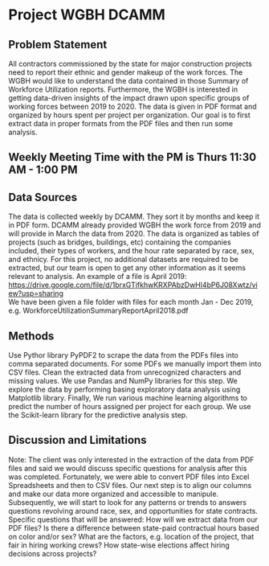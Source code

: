 # Project WGBH DCAMM
## Problem Statement
All contractors commissioned by the state for major construction projects need to report their ethnic and gender makeup of the work forces. The WGBH would like to understand the data contained in those Summary of Workforce Utilization reports. Furthermore, the WGBH is interested in getting data-driven insights of the impact drawn upon specific groups of working forces between 2019 to 2020. The data is given in PDF format and organized by hours spent per project per organization.  Our goal is to first extract data in proper formats from the PDF files and then run some analysis.

## Weekly Meeting Time with the PM is Thurs 11:30 AM - 1:00 PM

## Data Sources
The data is collected weekly by DCAMM. They sort it by months and keep it in PDF form. DCAMM already provided WGBH the work force from 2019 and will provide in March the data from 2020. The data is organized as tables of projects (such as bridges, buildings, etc) containing the companies included, their types of workers, and the hour rate separated by race, sex, and ethnicy. For this project, no additional datasets are required to be extracted, but our team is open to get any other information as it seems relevant to analysis. 
An example of a file is April 2019: https://drive.google.com/file/d/1brxGTjfkhwKRXPAbzDwHl4bP6J08Xwtz/view?usp=sharing  
We have been given a file folder with files for each month Jan - Dec 2019, e.g. WorkforceUtilizationSummaryReportApril2018.pdf

## Methods
Use Pythor library PyPDF2 to scrape the data from the PDFs files into comma separated documents. For some PDFs we manually import them into CSV files.
Clean the extracted data from unrecognized characters and missing values. We use Pandas and NumPy libraries for this step.
We explore the data by performing basing exploratory data analysis using Matplotlib library.
Finally, We run various machine learning algorithms to predict the number of hours assigned per project for each group. We use the Scikit-learn library for the predictive analysis step.

## Discussion and Limitations
Note: The client was only interested in the extraction of the data from PDF files and said we would discuss specific questions for analysis after this was completed. Fortunately, we were able to convert PDF files into Excel Spreadsheets and then to CSV files. Our next step is to align our columns and make our data more organized and accessible to manipule. Subsequently, we will start to look for any patterns or trends to answers questions revolving around race, sex, and opportunities for state contracts. 
Specific questions that will be answered: 
How will we extract data from our PDF files?
Is there a difference between state-paid contractual hours based on color and/or sex?
What are the factors, e.g. location of the project, that fair in hiring working crews?
How state-wise elections affect hiring decisions across projects?
